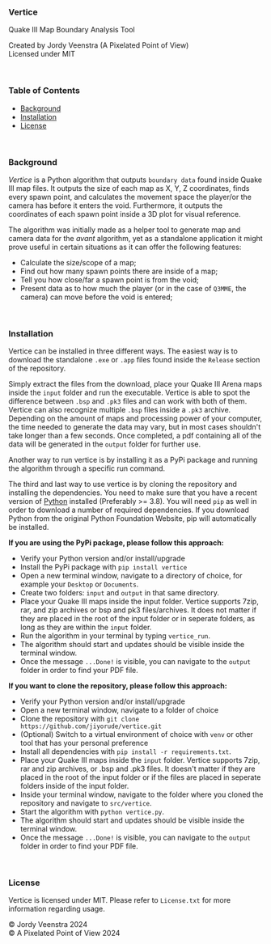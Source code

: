 ### Vertice
Quake III Map Boundary Analysis Tool
<br/>

Created by Jordy Veenstra (A Pixelated Point of View)<br/>
Licensed under MIT

<br/>

### Table of Contents

* [Background](#background)
* [Installation](#installation)
* [License](#license)

<br/>

### Background
*Vertice* is a Python algorithm that outputs `boundary data` found inside Quake III map files. It outputs the size of each map as X, Y, Z coordinates, finds every spawn point, and calculates the movement space the player/or the camera has before it enters the void. Furthermore, it outputs the coordinates of each spawn point inside a 3D plot for visual reference.

The algorithm was initially made as a helper tool to generate map and camera data for the *avant* algorithm, yet as a standalone application it might prove useful in certain situations as it can offer the following features:

* Calculate the size/scope of a map;
* Find out how many spawn points there are inside of a map;
* Tell you how close/far a spawn point is from the void;
* Present data as to how much the player (or in the case of `Q3MME`, the camera) can move before the void is entered;

<br/>

### Installation
Vertice can be installed in three different ways. The easiest way is to download the standalone `.exe` or `.app` files found inside the `Release` section of the repository.

Simply extract the files from the download, place your Quake III Arena maps inside the `input` folder and run the executable. Vertice is able to spot the difference between `.bsp` and `.pk3` files and can work with both of them. Vertice can also recognize multiple `.bsp` files inside a `.pk3` archive. Depending on the amount of maps and processing power of your computer, the time needed to generate the data may vary, but in most cases shouldn't take longer than a few seconds. Once completed, a pdf containing all of the data will be generated in the `output` folder for further use.

Another way to run vertice is by installing it as a PyPi package and running the algorithm through a specific run command.

The third and last way to use vertice is by cloning the repository and installing the dependencies. You need to make sure that you have a recent version of [Python](https://www.python.org/downloads/) installed (Preferably >= 3.8). You will need `pip` as well in order to download a number of required dependencies. If you download Python from the original Python Foundation Website, pip will automatically be installed. 

**If you are using the PyPi package, please follow this approach:**
* Verify your Python version and/or install/upgrade
* Install the PyPi package with `pip install vertice`
* Open a new terminal window, navigate to a directory of choice, for example your `Desktop` or `Documents`.
* Create two folders: `input` and `output` in that same directory.
* Place your Quake III maps inside the input folder. Vertice supports 7zip, rar, and zip archives or bsp and pk3 files/archives. It does not matter if they are placed in the root of the input folder or in seperate folders, as long as they are within the `input` folder.
* Run the algorithm in your terminal by typing `vertice_run`.
* The algorithm should start and updates should be visible inside the terminal window.
* Once the message `...Done!` is visible, you can navigate to the `output` folder in order to find your PDF file.


**If you want to clone the repository, please follow this approach:**
* Verify your Python version and/or install/upgrade
* Open a new terminal window, navigate to a folder of choice
* Clone the repository with `git clone https://github.com/jiyorude/vertice.git` 
* (Optional) Switch to a virtual environment of choice with `venv` or other tool that has your personal preference
* Install all dependencies with `pip install -r requirements.txt`.
* Place your Quake III maps inside the `input` folder. Vertice supports 7zip, rar and zip archives, or .bsp and .pk3 files. It doesn't matter if they are placed in the root of the input folder or if the files are placed in seperate folders inside of the input folder.
* Inside your terminal window, navigate to the folder where you cloned the repository and navigate to `src/vertice`.
* Start the algorithm with `python vertice.py`.
* The algorithm should start and updates should be visible inside the terminal window.
* Once the message `...Done!` is visible, you can navigate to the `output` folder in order to find your PDF file.

<br/>

### License
Vertice is licensed under MIT. Please refer to `License.txt` for more information regarding usage.

&copy; Jordy Veenstra 2024<br/>
&copy; A Pixelated Point of View 2024